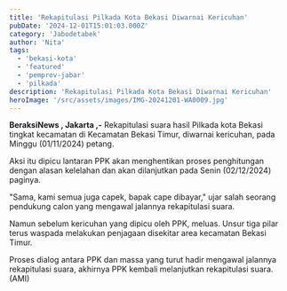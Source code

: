 ```yaml
---
title: 'Rekapitulasi Pilkada Kota Bekasi Diwarnai Kericuhan'
pubDate: '2024-12-01T15:01:03.000Z'
category: 'Jabodetabek'
author: 'Nita'
tags:
  - 'bekasi-kota'
  - 'featured'
  - 'pemprov-jabar'
  - 'pilkada'
description: 'Rekapitulasi Pilkada Kota Bekasi Diwarnai Kericuhan'
heroImage: '/src/assets/images/IMG-20241201-WA0009.jpg'
---
```


**BeraksiNews , Jakarta ,-** Rekapitulasi suara hasil Pilkada kota Bekasi tingkat kecamatan di Kecamatan Bekasi Timur, diwarnai kericuhan, pada Minggu (01/11/2024) petang.

Aksi itu dipicu lantaran PPK akan menghentikan proses penghitungan dengan alasan kelelahan dan akan dilanjutkan pada Senin (02/12/2024) paginya.

"Sama, kami semua juga capek, bapak cape dibayar," ujar salah seorang pendukung calon yang mengawal jalannya rekapitulasi suara.

Namun sebelum kericuhan yang dipicu oleh PPK, meluas. Unsur tiga pilar terus waspada melakukan penjagaan disekitar area kecamatan Bekasi Timur.

Proses dialog antara PPK dan massa yang turut hadir mengawal jalannya rekapitulasi suara, akhirnya PPK kembali melanjutkan rekapitulasi suara. (AMI)
